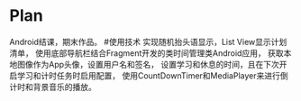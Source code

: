 # Plan
Android结课，期末作品。
#使用技术
实现随机抬头语显示，List View显示计划清单，
使用底部导航栏结合Fragment开发的类时间管理类Android应用，
获取本地图像作为App头像，设置用户名和签名，
设置学习和休息的时间，且在下次开启学习和计时任务时启用配置，
使用CountDownTimer和MediaPlayer来进行倒计时和背景音乐的播放。
